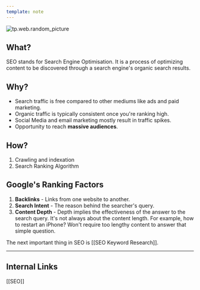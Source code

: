 ```yaml
---
template: note
---
```

![tp.web.random_picture](https://images.unsplash.com/photo-1562577309-2592ab84b1bc?crop=entropy&cs=tinysrgb&fit=crop&fm=jpg&h=300&ixid=MnwxfDB8MXxyYW5kb218MHx8dHJlZSxsYW5kc2NhcGUsd2F0ZXIsbW91bnRhaW58fHx8fHwxNjg0MjQ4ODIw&ixlib=rb-4.0.3&q=80&utm_campaign=api-credit&utm_medium=referral&utm_source=unsplash_source&w=900)

## What?

SEO stands for Search Engine Optimisation. It is a process of optimizing content to be discovered through a search engine's organic search results.

## Why?

- Search traffic is free compared to other mediums like ads and paid marketing.
- Organic traffic is typically consistent once you're ranking high.
- Social Media and email marketing mostly result in traffic spikes.
- Opportunity to reach **massive audiences**.

## How?
1. Crawling and indexation
2. Search Ranking Algorithm

## Google's Ranking Factors
1. **Backlinks** - Links from one website to another.
2. **Search Intent** - The reason behind the searcher's query.
3. **Content Depth** - Depth implies the effectiveness of the answer to the search query. It's not always about the content length. For example, how to restart an iPhone? Won't require too lengthy content to answer that simple question.

The next important thing in SEO is [[SEO Keyword Research]].

---
## Internal Links
[[SEO]] 